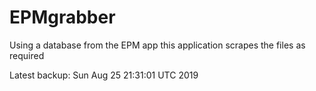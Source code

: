 # EPMgrabber
Using a database from the EPM app this application scrapes the files as required


Latest backup: Sun Aug 25 21:31:01 UTC 2019
